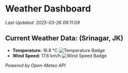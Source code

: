 
# Weather Dashboard

_Last Updated: 2025-03-26 09:11:09_

## Current Weather Data: (Srinagar, JK)
- **Temperature:** 16.8 °C ![Temperature Badge](https://img.shields.io/badge/Temperature-Low%20Temp-blue)
- **Wind Speed:** 17.6 km/h ![Wind Speed Badge](https://img.shields.io/badge/Wind%20Speed-Light%20Wind-blue)

*Powered by Open-Meteo API*
